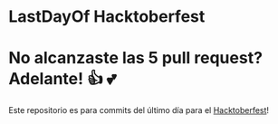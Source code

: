 # LastDayOf Hacktoberfest

No alcanzaste las 5 pull request? Adelante! :+1: :two_hearts:
=======
Este repositorio es para commits del último día 
para el [Hacktoberfest](https://hacktoberfest.digitalocean.com/)!
